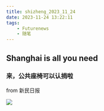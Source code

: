 ```yaml
---
title: shizheng_2023_11_24
date: 2023-11-24 13:22:11
tags: 
    - Futurenews
    - 随笔
---
```



## Shanghai is all you need

### 来，公共座椅可以认捐啦
from 新民日报

![](https://pic1.zhimg.com/80/v2-79cc2f80c54c310db2852bd64db857d4_1440w.jpeg?source=d16d100b)
